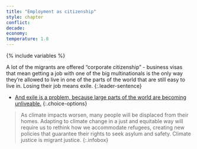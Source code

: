```yaml
---
title: "Employment as citizenship"
style: chapter
conflict: 
decade: 
economy: 
temperature: 1.8
---
```


{% include variables %}

A lot of the migrants are offered “corporate citizenship” - business visas that mean getting a job with one of the big multinationals is the only way they’re allowed to live in one of the parts of the world that are still easy to live in. Losing their job means exile.
{:.leader-sentence}

- [And exile is a problem, because large parts of the world are becoming unliveable.](chapter_orange-zones.html)
{:.choice-options}

> As climate impacts worsen, many people will be displaced from their homes. Adapting to climate change in a just and equitable way will require us to rethink how we accommodate refugees, creating new policies that guarantee their rights to seek asylum and safety. Climate justice is migrant justice.
{:.infobox}

